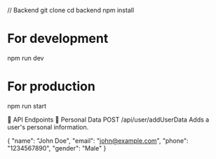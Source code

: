 // Backend
git clone <your-repo-url>
cd backend
npm install


# For development
npm run dev

# For production
npm run start


🔗 API Endpoints
📁 Personal Data
POST /api/user/addUserData
Adds a user's personal information.


{
  "name": "John Doe",
  "email": "john@example.com",
  "phone": "1234567890",
  "gender": "Male"
}



